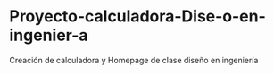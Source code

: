 # Proyecto-calculadora-Dise-o-en-ingenier-a
Creación de calculadora y Homepage de clase diseño en ingeniería
